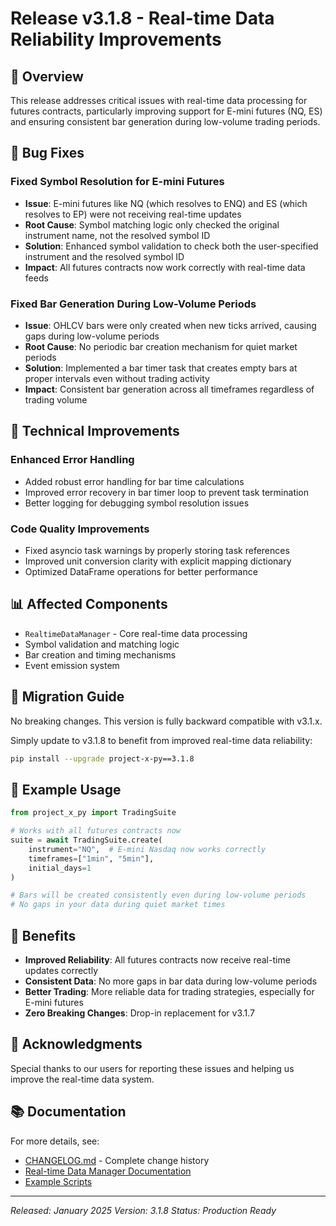 # Release v3.1.8 - Real-time Data Reliability Improvements

## 🎯 Overview
This release addresses critical issues with real-time data processing for futures contracts, particularly improving support for E-mini futures (NQ, ES) and ensuring consistent bar generation during low-volume trading periods.

## 🐛 Bug Fixes

### Fixed Symbol Resolution for E-mini Futures
- **Issue**: E-mini futures like NQ (which resolves to ENQ) and ES (which resolves to EP) were not receiving real-time updates
- **Root Cause**: Symbol matching logic only checked the original instrument name, not the resolved symbol ID
- **Solution**: Enhanced symbol validation to check both the user-specified instrument and the resolved symbol ID
- **Impact**: All futures contracts now work correctly with real-time data feeds

### Fixed Bar Generation During Low-Volume Periods
- **Issue**: OHLCV bars were only created when new ticks arrived, causing gaps during low-volume periods
- **Root Cause**: No periodic bar creation mechanism for quiet market periods
- **Solution**: Implemented a bar timer task that creates empty bars at proper intervals even without trading activity
- **Impact**: Consistent bar generation across all timeframes regardless of trading volume

## 🔧 Technical Improvements

### Enhanced Error Handling
- Added robust error handling for bar time calculations
- Improved error recovery in bar timer loop to prevent task termination
- Better logging for debugging symbol resolution issues

### Code Quality Improvements
- Fixed asyncio task warnings by properly storing task references
- Improved unit conversion clarity with explicit mapping dictionary
- Optimized DataFrame operations for better performance

## 📊 Affected Components
- `RealtimeDataManager` - Core real-time data processing
- Symbol validation and matching logic
- Bar creation and timing mechanisms
- Event emission system

## 🚀 Migration Guide
No breaking changes. This version is fully backward compatible with v3.1.x.

Simply update to v3.1.8 to benefit from improved real-time data reliability:
```bash
pip install --upgrade project-x-py==3.1.8
```

## 📝 Example Usage
```python
from project_x_py import TradingSuite

# Works with all futures contracts now
suite = await TradingSuite.create(
    instrument="NQ",  # E-mini Nasdaq now works correctly
    timeframes=["1min", "5min"],
    initial_days=1
)

# Bars will be created consistently even during low-volume periods
# No gaps in your data during quiet market times
```

## 🎉 Benefits
- **Improved Reliability**: All futures contracts now receive real-time updates correctly
- **Consistent Data**: No more gaps in bar data during low-volume periods
- **Better Trading**: More reliable data for trading strategies, especially for E-mini futures
- **Zero Breaking Changes**: Drop-in replacement for v3.1.7

## 🙏 Acknowledgments
Special thanks to our users for reporting these issues and helping us improve the real-time data system.

## 📚 Documentation
For more details, see:
- [CHANGELOG.md](./CHANGELOG.md) - Complete change history
- [Real-time Data Manager Documentation](./docs/realtime_data_manager.md)
- [Example Scripts](./examples/realtime_data_manager/)

---
*Released: January 2025*
*Version: 3.1.8*
*Status: Production Ready*